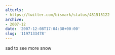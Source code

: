 ```yaml
---
alturls:
- https://twitter.com/bismark/status/481515122
archive:
- 2007-12
date: '2007-12-08T17:04:38+00:00'
slug: '1197133478'
---
```


sad to see more snow

